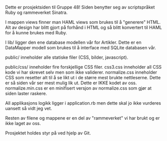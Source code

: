 Dette er prosjektsiden til Gruppe 48!
Siden benytter seg av scriptspråket Ruby og rammeverket Sinatra.

I mappen views finner man HAML views som brukes til å "generere" HTML. Alt av design har blitt gjort på forhånd i HTML og så blitt konvertert til HAML for å kunne brukes med Ruby.

I lib/ ligger den ene database modellen vår for Artikler. Dette er en DataMapper modell som brukes til å interface med SQLite databasen vår.

public/ inneholder alle statiske filer (CSS, bilder, javascript).

public/css/ inneholder fire forskjellige CSS filer.
  css3.css inneholder all CSS kode vi har skrevet selv men som ikke validerer.
  normalize.css inneholder CSS som resetter alt til å se likt ut i de større mest brukte nettleserne.
  Dette er så siden vår ser mest mulig lik ut. Dette er IKKE kodet av oss.
  normalize.min.css er en minifisert versjon av normalize.css som gjør at siden laster raskere.



All applikasjons logikk ligger i application.rb men dette skal jo ikke vurderes uansett så vidt jeg vet.

Resten av filene og mappene er en del av "rammeverket" vi har brukt og er ikke laget av oss.

Prosjektet holdes styr på ved hjelp av Git.
